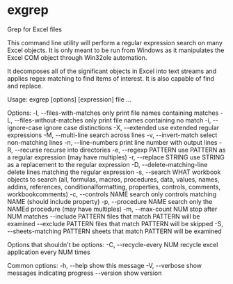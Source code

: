 exgrep
======

Grep for Excel files

This command line utility will perform a regular expression search on many
Excel objects. It is only meant to be run from Windows as it manipulates the
Excel COM object through Win32ole automation. 

It decomposes all of the significant objects in Excel into text streams and
applies regex matching to find items of interest. It is also capable of 
find and replace.

Usage: exgrep [options] [expression] file ...

Options:
    -l, --files-with-matches         only print file names containing matches
    -L, --files-without-matches      only print file names containing no match
    -i, --ignore-case                ignore case distinctions
    -X, --extended                   use extended regular expressions
    -M, --multi-line                 search across lines
    -v, --invert-match               select non-matching lines
    -n, --line-numbers               print line number with output lines
    -R, --recurse                    recurse into directories
    -e, --regexp PATTERN             use PATTERN as a regular expression (may have multiples)
    -r, --replace STRING             use STRING as a replacement to the regular expression
    -D, --delete-matching-line       delete lines matching the regular expression
    -s, --search WHAT                workbook objects to search
                                       (all, formulas, macros, procedures, data, values, names, addins, references, conditionalformatting, properties, controls, comments, workbookcomments)
    -c, --controls NAME              search only controls matching NAME (should include property)
    -p, --procedure NAME             search only the NAMEd procedure (may have multiples)
    -m, --max-count NUM              stop after NUM matches
        --include PATTERN            files that match PATTERN will be examined
        --exclude PATTERN            files that match PATTERN will be skipped
    -S, --sheets-matching PATTERN    sheets that match PATTERN will be examined

Options that shouldn't be options:
    -C, --recycle-every NUM          recycle excel application every NUM times

Common options:
    -h, --help                       show this message
    -V, --verbose                    show messages indicating progress
        --version                    show version
